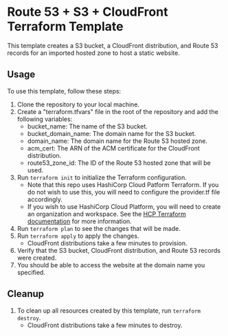 # Route 53 + S3 + CloudFront Terraform Template

This template creates a S3 bucket, a CloudFront distribution, and Route 53 records for an imported hosted zone to host a static website.

## Usage

To use this template, follow these steps:

1. Clone the repository to your local machine.
2. Create a "terraform.tfvars" file in the root of the repository and add the following variables:
    * bucket_name: The name of the S3 bucket.
    * bucket_domain_name: The domain name for the S3 bucket.
    * domain_name: The domain name for the Route 53 hosted zone.
    * acm_cert: The ARN of the ACM certificate for the CloudFront distribution.
    * route53_zone_id: The ID of the Route 53 hosted zone that will be used.
3. Run `terraform init` to initialize the Terraform configuration.
    * Note that this repo uses HashiCorp Cloud Patform Terraform. If you do not wish to use this, you will need to configure the provider.tf file accordingly.
    * If you wish to use HashiCorp Cloud Platform, you will need to create an organization and workspace. See the [HCP Terraform documentation](https://developer.hashicorp.com/terraform/tutorials/cloud-get-started) for more information.
4. Run `terraform plan` to see the changes that will be made.
5. Run `terraform apply` to apply the changes.
    * CloudFront distributions take a few minutes to provision.
6. Verify that the S3 bucket, CloudFront distribution, and Route 53 records were created.
7. You should be able to access the website at the domain name you specified.

## Cleanup

1. To clean up all resources created by this template, run `terraform destroy`.
    * CloudFront distributions take a few minutes to destroy.
